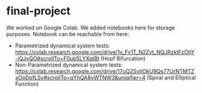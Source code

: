 # final-project

We worked on Google Colab. We added notebooks here for storage purposes. Notebook can be reachable from here:
- Parametrized dynamical system tests: https://colab.research.google.com/drive/1v_Fv1T_N2Zyt_NQJRzktFzOhY-iQJyQO#scrollTo=F0ub5LYXqtBt (Hopf Bifurcation)
- Non-Parametrized dynamical system tests: https://colab.research.google.com/drive/17uQ2SvitOkU9Qs77UrNTMTZxOoDpfLSv#scrollTo=qYhQA8yWTNW3&uniqifier=4 (Spiral and Elliptical Function)
